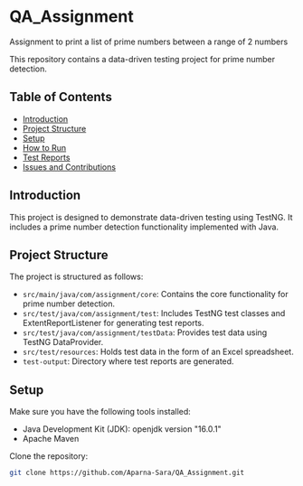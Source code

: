 # QA_Assignment
Assignment to print a list of prime numbers between a range of 2 numbers

This repository contains a data-driven testing project for prime number detection.

## Table of Contents

- [Introduction](#introduction)
- [Project Structure](#project-structure)
- [Setup](#setup)
- [How to Run](#how-to-run)
- [Test Reports](#test-reports)
- [Issues and Contributions](#issues-and-contributions)

## Introduction

This project is designed to demonstrate data-driven testing using TestNG. It includes a prime number detection functionality implemented with Java.

## Project Structure

The project is structured as follows:

- `src/main/java/com/assignment/core`: Contains the core functionality for prime number detection.
- `src/test/java/com/assignment/test`: Includes TestNG test classes and ExtentReportListener for generating test reports.
- `src/test/java/com/assignment/testData`: Provides test data using TestNG DataProvider.
- `src/test/resources`: Holds test data in the form of an Excel spreadsheet.
- `test-output`: Directory where test reports are generated.

## Setup

Make sure you have the following tools installed:

- Java Development Kit (JDK): openjdk version "16.0.1"
- Apache Maven

Clone the repository:

```bash
git clone https://github.com/Aparna-Sara/QA_Assignment.git
